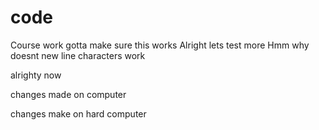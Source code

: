 # code
Course work
gotta make sure this works
Alright lets test more
Hmm why doesnt new line characters work

alrighty now

changes made on computer

changes make on hard computer 
